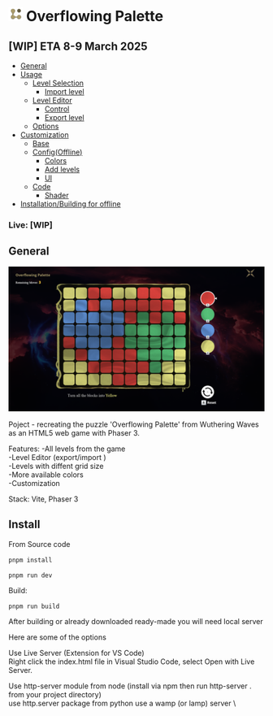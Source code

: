 # <img style="width:28px;height:28px;" src="./public/assets/textures/icon.png"></img> Overflowing Palette

## [WIP] ETA 8-9 March 2025

- [General](#introduction)
- [Usage](#usage)
  - [Level Selection](#LevelSelection)
    - [Import level](#ImportLevel)
  - [Level Editor](#LevelEditor)
    - [Control](#Control)
    - [Export level](#ExportLevel)
  - [Options](#Options)
- [Customization](#customiztion)
  - [Base](#Base)
  - [Config(Offline)](#Base)
    - [Colors](#Colors)
    - [Add levels ](#AddLevels)
    - [UI ](#Colors)
  - [Code](#Base)
    - [Shader](#Shader)
- [Installation/Building for offline](#Install)

### Live: [WIP]

## General

![screenshot](screenshot.png)

Poject - recreating the puzzle 'Overflowing Palette' from Wuthering Waves as an HTML5 web game with Phaser 3.

Features:
-All levels from the game \
-Level Editor (export/import ) \
-Levels with diffent grid size \
-More available colors \
-Customization

Stack: Vite, Phaser 3

## Install

From Source code

```
pnpm install
```

```
pnpm run dev
```

Build:

```
pnpm run build
```

After building or already downloaded ready-made you will need local server

Here are some of the options

Use Live Server (Extension for VS Code) \
  Right click the index.html file in Visual Studio Code, select Open with Live Server. 

Use http-server module from node (install via npm then run http-server . from your project directory) \
use http.server package from python
use a wamp (or lamp) server \

